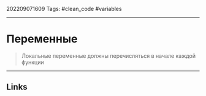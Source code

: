 202209071609
Tags: #clean_code #variables

---

# Переменные
> Локальные переменные должны перечисляться в начале каждой функции

---
## Links